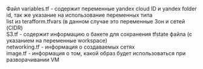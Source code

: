 Файл variables.tf - содержит переменные yandex cloud ID и yandex folder id, так же указание на использование переменных типа   
list из terafform.tfvars (в данном случае это переменные Зон и сетей (CIDR)  
S3.tf - содержит информацию о бакете для сохранения tfstate файла (с указанием на переменные workspace)  
networking.tf - информация о создаваемых сетях  
image.tf - информация о том, какой образ будет использоваться при разворачивании VM
